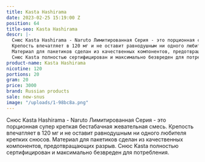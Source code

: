 ```yaml
---
title: Kasta Hashirama
date: 2023-02-25 15:19:00 Z
position: 64
title-seo: Kasta Hashirama
descr: |-
  Снюс Kasta Hashirama - Naruto Лимитированная Серия - это порционная супер крепкая бестабачная жевательная смесь.
  Крепость впечатляет в 120 мг и не оставит равнодушным ни одного любителя крепких снюсов.
  Материал для пакетиков сделан из качественных компонентов, предотвращающих разрыв.
  Снюс Kasta полностью сертифицирован и максимально безвреден для потребления.
product-name: Kasta Hashirama
nicotine: 120
portions: 20
gram: 20
price: 3000
brand: Russian products
sale: new-snus
image: "/uploads/1-98bc8a.png"
---
```


Снюс Kasta Hashirama - Naruto Лимитированная Серия - это порционная супер крепкая бестабачная жевательная смесь.
Крепость впечатляет в 120 мг и не оставит равнодушным ни одного любителя крепких снюсов.
Материал для пакетиков сделан из качественных компонентов, предотвращающих разрыв.
Снюс Kasta полностью сертифицирован и максимально безвреден для потребления.
